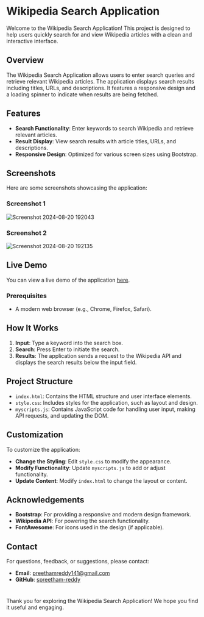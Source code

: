 # Wikipedia Search Application

Welcome to the Wikipedia Search Application! This project is designed to help users quickly search for and view Wikipedia articles with a clean and interactive interface.

## Overview

The Wikipedia Search Application allows users to enter search queries and retrieve relevant Wikipedia articles. The application displays search results including titles, URLs, and descriptions. It features a responsive design and a loading spinner to indicate when results are being fetched.

## Features

- **Search Functionality**: Enter keywords to search Wikipedia and retrieve relevant articles.
- **Result Display**: View search results with article titles, URLs, and descriptions.
- **Responsive Design**: Optimized for various screen sizes using Bootstrap.

## Screenshots

Here are some screenshots showcasing the application:

### Screenshot 1
![Screenshot 2024-08-20 192043](https://github.com/user-attachments/assets/22fefab5-4890-47b2-8150-b59a4375ede0)
### Screenshot 2
![Screenshot 2024-08-20 192135](https://github.com/user-attachments/assets/c8843fa0-0309-454b-b119-7be0009b44e6)

## Live Demo

You can view a live demo of the application [here](https://spreetham-reddy.github.io/Wikipedia-Search-Application/).


### Prerequisites

- A modern web browser (e.g., Chrome, Firefox, Safari).


## How It Works

1. **Input**: Type a keyword into the search box.
2. **Search**: Press Enter to initiate the search.
3. **Results**: The application sends a request to the Wikipedia API and displays the search results below the input field.

## Project Structure

- `index.html`: Contains the HTML structure and user interface elements.
- `style.css`: Includes styles for the application, such as layout and design.
- `myscripts.js`: Contains JavaScript code for handling user input, making API requests, and updating the DOM.

## Customization

To customize the application:

- **Change the Styling**: Edit `style.css` to modify the appearance.
- **Modify Functionality**: Update `myscripts.js` to add or adjust functionality.
- **Update Content**: Modify `index.html` to change the layout or content.

## Acknowledgements

- **Bootstrap**: For providing a responsive and modern design framework.
- **Wikipedia API**: For powering the search functionality.
- **FontAwesome**: For icons used in the design (if applicable).

## Contact

For questions, feedback, or suggestions, please contact:

- **Email**: preethamreddy141@gmail.com
- **GitHub**: [spreetham-reddy](https://github.com/spreetham-reddy)

#

Thank you for exploring the Wikipedia Search Application! We hope you find it useful and engaging.
